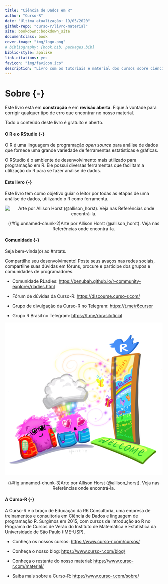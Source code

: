 ```yaml
--- 
title: "Ciência de Dados em R"
author: "Curso-R"
date: "Última atualização: 19/05/2020"
github-repo: "curso-r/livro-material"
site: bookdown::bookdown_site
documentclass: book
cover-image: "img/logo.png"
# bibliography: [book.bib, packages.bib]
biblio-style: apalike
link-citations: yes
favicon: "img/favicon.ico"
description: "Livro com os tutoriais e material dos cursos sobre ciência de dados da Curso-R."
---
```


# Sobre {-}



Este livro está em **construção** e em **revisão aberta**. Fique à vontade para corrigir qualquer tipo de erro que encontrar no nosso material.

Todo o conteúdo deste livro é gratuito e aberto.

#### O R e o RStudio {-}

O R é uma linguagem de programação *open source* para análise de dados que fornece uma grande variedade de ferramentas estatísticas e gráficas.

O RStudio é o ambiente de desenvolvimento mais utilizado para programação em R. Ele possui diversas ferramentas que facilitam a utilização do R para se fazer análise de dados.

#### Este livro {-}

Este livro tem como objetivo guiar o leitor por todas as etapas de uma análise de dados, utilizando o R como ferramenta.

<div class="figure" style="text-align: center">
<img src="img/environmental-data-science-r4ds-general.png" alt="Arte por Allison Horst (@allison_horst). Veja nas Referências onde encontrá-la."  />
<p class="caption">(\#fig:unnamed-chunk-2)Arte por Allison Horst (@allison_horst). Veja nas Referências onde encontrá-la.</p>
</div>

#### Comunidade {-}

Seja bem-vinda(o) ao #rstats.

Compartilhe seu desenvolvimento! Poste seus avaços nas redes sociais, compartilhe suas dúvidas em fóruns, procure e participe dos grupos e comunidades de programadores.

- Comunidade RLadies: https://benubah.github.io/r-community-explorer/rladies.html

- Fórum de dúvidas da Curso-R: https://discourse.curso-r.com/

- Grupo de divulgação da Curso-R no Telegram: https://t.me/r6cursor

- Grupo R Brasil no Telegram: https://t.me/rbrasiloficial

<div class="figure" style="text-align: center">
<img src="img/welcome_to_rstats_twitter.png" alt="Arte por Allison Horst (@allison_horst). Veja nas Referências onde encontrá-la."  />
<p class="caption">(\#fig:unnamed-chunk-3)Arte por Allison Horst (@allison_horst). Veja nas Referências onde encontrá-la.</p>
</div>

#### A Curso-R {-}

A Curso-R é o braço de Educação da R6 Consultoria, uma empresa de treinamentos e consultoria em Ciência de Dados e linguagem de programação R. Surgimos em 2015, com cursos de introdução ao R no Programa de Cursos de Verão do Instituto de Matemática e Estatística da Universidade de São Paulo (IME-USP).

- Conheça os nossos cursos: https://www.curso-r.com/cursos/

- Conheça o nosso blog: https://www.curso-r.com/blog/

- Conheça o restante do nosso material: https://www.curso-r.com/material/

- Saiba mais sobre a Curso-R: https://www.curso-r.com/sobre/

